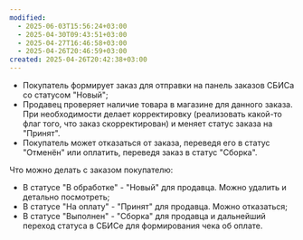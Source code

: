 ```yaml
---
modified:
  - 2025-06-03T15:56:24+03:00
  - 2025-04-30T09:43:51+03:00
  - 2025-04-27T16:46:58+03:00
  - 2025-04-26T20:46:59+03:00
created: 2025-04-26T20:42:38+03:00
---
```

- Покупатель формирует заказ для отправки на панель заказов СБИСа со статусом "Новый";
- Продавец проверяет наличие товара в магазине для данного заказа. При необходимости делает корректировку (реализовать какой-то флаг того, что заказ скорректирован) и меняет статус заказа на "Принят".
- Покупатель может отказаться от заказа, переведя его в статус "Отменён" или оплатить, переведя заказ в статус "Сборка".

Что можно делать с заказом покупателю:
- В статусе "В обработке" - "Новый" для продавца. Можно удалить и детально посмотреть;
- В статусе "На оплату" - "Принят" для продавца. Можно отказаться;
- В статусе "Выполнен" - "Сборка" для продавца и дальнейший переход статуса в СБИСе для формирования чека об оплате. 